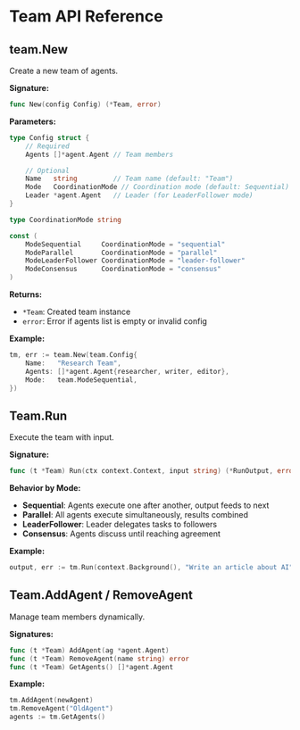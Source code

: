 # Team API Reference

## team.New

Create a new team of agents.

**Signature:**
```go
func New(config Config) (*Team, error)
```

**Parameters:**
```go
type Config struct {
    // Required
    Agents []*agent.Agent // Team members

    // Optional
    Name   string         // Team name (default: "Team")
    Mode   CoordinationMode // Coordination mode (default: Sequential)
    Leader *agent.Agent   // Leader (for LeaderFollower mode)
}

type CoordinationMode string

const (
    ModeSequential     CoordinationMode = "sequential"
    ModeParallel       CoordinationMode = "parallel"
    ModeLeaderFollower CoordinationMode = "leader-follower"
    ModeConsensus      CoordinationMode = "consensus"
)
```

**Returns:**
- `*Team`: Created team instance
- `error`: Error if agents list is empty or invalid config

**Example:**
```go
tm, err := team.New(team.Config{
    Name:   "Research Team",
    Agents: []*agent.Agent{researcher, writer, editor},
    Mode:   team.ModeSequential,
})
```

## Team.Run

Execute the team with input.

**Signature:**
```go
func (t *Team) Run(ctx context.Context, input string) (*RunOutput, error)
```

**Behavior by Mode:**

- **Sequential**: Agents execute one after another, output feeds to next
- **Parallel**: All agents execute simultaneously, results combined
- **LeaderFollower**: Leader delegates tasks to followers
- **Consensus**: Agents discuss until reaching agreement

**Example:**
```go
output, err := tm.Run(context.Background(), "Write an article about AI")
```

## Team.AddAgent / RemoveAgent

Manage team members dynamically.

**Signatures:**
```go
func (t *Team) AddAgent(ag *agent.Agent)
func (t *Team) RemoveAgent(name string) error
func (t *Team) GetAgents() []*agent.Agent
```

**Example:**
```go
tm.AddAgent(newAgent)
tm.RemoveAgent("OldAgent")
agents := tm.GetAgents()
```
